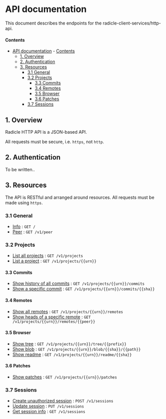 # API documentation

This document describes the endpoints for the radicle-client-services/http-api.

#### Contents

- [API documentation](#api-documentation)
      - [Contents](#contents)
  - [1. Overview](#1-overview)
  - [2. Authentication](#2-authentication)
  - [3. Resources](#3-resources)
    - [3.1 General](#31-general)
    - [3.2 Projects](#32-projects)
      - [3.3 Commits](#33-commits)
      - [3.4 Remotes](#34-remotes)
      - [3.5 Browser](#35-browser)
      - [3.6 Patches](#36-patches)
    - [3.7 Sessions](#37-sessions)

## 1. Overview

Radicle HTTP API is a JSON-based API.

All requests must be secure, i.e. `https`, not `http`.

## 2. Authentication

To be written..

## 3. Resources

The API is RESTful and arranged around resources. All requests must be made using `https`.

### 3.1 General

* [Info](info/get.md) : `GET /`
* [Peer](peer/get.md) : `GET /v1/peer`

### 3.2 Projects

* [List all projects](projects/list.md) : `GET /v1/projects`
* [List a project](projects/get.md) : `GET /v1/projects/{{urn}}`

#### 3.3 Commits

* [Show history of all commits](commits/history.md) : `GET /v1/projects/{{urn}}/commits`
* [Show a specific commit](commits/commit.md) : `GET /v1/projects/{{urn}}/commits/{{sha}}`

#### 3.4 Remotes

* [Show all remotes](commits/history.md) : `GET /v1/projects/{{urn}}/remotes`
* [Show heads of a specific remote](commits/history.md) : `GET /v1/projects/{{urn}}/remotes/{{peer}}`

#### 3.5 Browser

* [Show tree](browser/tree.md) : `GET /v1/projects/{{urn}}/tree/{{prefix}}`
* [Show blob](browser/blob.md) : `GET /v1/projects/{{urn}}/blob/{{sha}}/{{path}}`
* [Show readme](browser/readme.md) : `GET /v1/projects/{{urn}}/readme/{{sha}}`

#### 3.6 Patches

* [Show patches](patches/list.md) : `GET /v1/projects/{{urn}}/patches`

### 3.7 Sessions

* [Create unauthorized session](sessions/create.md) : `POST /v1/sessions`
* [Update session](sessions/update.md) : `PUT /v1/sessions`
* [Get session info](sessions/get.md) : `GET /v1/sessions`
